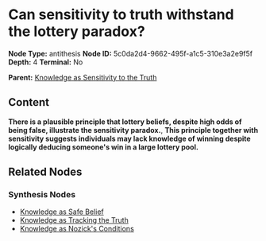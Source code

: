 # Can sensitivity to truth withstand the lottery paradox?

**Node Type:** antithesis
**Node ID:** 5c0da2d4-9662-495f-a1c5-310e3a2e9f5f
**Depth:** 4
**Terminal:** No

**Parent:** [Knowledge as Sensitivity to the Truth](knowledge-as-sensitivity-to-the-truth-synthesis-98cecc4d-4029-4093-86a4-1fc15b559ba0.md)

## Content

**There is a plausible principle that lottery beliefs, despite high odds of being false, illustrate the sensitivity paradox.**, **This principle together with sensitivity suggests individuals may lack knowledge of winning despite logically deducing someone's win in a large lottery pool.**

## Related Nodes

### Synthesis Nodes

- [Knowledge as Safe Belief](knowledge-as-safe-belief-synthesis-229edf6b-f385-4107-a789-be4c2c632552.md)
- [Knowledge as Tracking the Truth](knowledge-as-tracking-the-truth-synthesis-9ce77b34-0c37-4ec2-98df-99d1220fcdeb.md)
- [Knowledge as Nozick's Conditions](knowledge-as-nozicks-conditions-synthesis-baa81e4f-ea4e-4beb-bd54-2e9d3b32b9e6.md)

